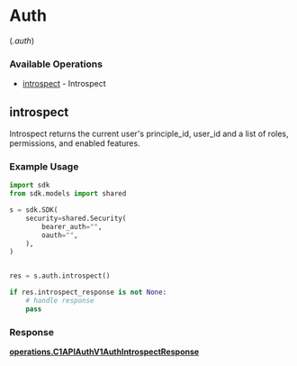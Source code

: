 # Auth
(*.auth*)

### Available Operations

* [introspect](#introspect) - Introspect

## introspect

Introspect returns the current user's principle_id, user_id and a list of roles, permissions, and enabled features.

### Example Usage

```python
import sdk
from sdk.models import shared

s = sdk.SDK(
    security=shared.Security(
        bearer_auth="",
        oauth="",
    ),
)


res = s.auth.introspect()

if res.introspect_response is not None:
    # handle response
    pass
```


### Response

**[operations.C1APIAuthV1AuthIntrospectResponse](../../models/operations/c1apiauthv1authintrospectresponse.md)**


